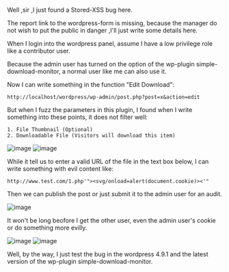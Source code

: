 Well ,sir ,I just found a Stored-XSS bug here.

The report link to the wordpress-form is missing, because the manager do not wish to put the public in danger ,I'll just write some details here.

When I login into the wordpress panel, assume I have a low privilege role like a contributor user.

Because the admin user has turned on the option of the wp-plugin  simple-download-monitor, a normal user like me can also use it.

Now I can write something in the function "Edit Download":
```
http://localhost/wordpress/wp-admin/post.php?post=x&action=edit
```

But when I fuzz the parameters in this plugin, I found when I write something into these points, it does not filter well:
```
1. File Thumbnail (Optional)
2. Downloadable File (Visitors will download this item)
```

![image](https://raw.githubusercontent.com/d4wner/Vulnerabilities-Report/master/pic/simple-download-monitor/sxss1.png)
![image](https://raw.githubusercontent.com/d4wner/Vulnerabilities-Report/master/pic/simple-download-monitor/sxss2.png)


While it tell us to enter a valid URL of the file in the text box below, I can write something with evil content like:

```
http://www.test.com/1.php'"><svg/onload=alert(document.cookie)><'"
```

Then we can publish the post or just submit it to the admin user for an audit.

![image](https://raw.githubusercontent.com/d4wner/Vulnerabilities-Report/master/pic/simple-download-monitor/sxss4.png)

It won't be long beofore I get the other user, even the admin user's cookie or do something more evilly.

![image](https://raw.githubusercontent.com/d4wner/Vulnerabilities-Report/master/pic/simple-download-monitor/sxss3.png)
![image](https://raw.githubusercontent.com/d4wner/Vulnerabilities-Report/master/pic/simple-download-monitor/sxss5.png)

Well,  by the way, I just test the bug in the wordpress 4.9.1 and the latest version of the wp-plugin simple-download-monitor.
